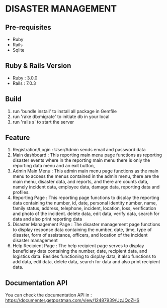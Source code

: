 # DISASTER MANAGEMENT

## Pre-requisites

- Ruby
- Rails
- Sqlite

## Ruby & Rails Version

- Ruby : 3.0.0
- Rails : 7.0.3

## Build

1. run 'bundle install' to install all package in Gemfile
1. run 'rake db:migrate' to initiate db in your local
1. run 'rails s' to start the server

## Feature

1. Registration/Login : User/Admin sends email and password data
1. Main dashboard : This reporting main menu page functions as reporting disaster events where in the reporting main menu there is only the reporting data menu and an exit button,
1. Admin Main Menu : This admin main menu page functions as the main menu to access the menus contained in the admin menu, there are the main menu, disaster data, and reports, and there are counts data, namely incident data, employee data, damage data, reporting data and profiles.
1. Reporting Page : This reporting page functions to display the reporting data containing the number, id, date, personal identity number, name, family status, address, telephone, incident, location, loss, verification and photo of the incident. delete data, edit data, verify data, search for data and also print reporting data
1. Disaster Management Page : The disaster management page functions to display response data containing the number, date, time, type of disaster, form of assistance, officers, and location of the incident disaster management
1. Help Recipient Page : The help recipient page serves to display beneficiary data containing the number, date, recipient data, and logistics data. Besides functioning to display data, it also functions to add data, edit data, delete data, search for data and also print recipient data.

## Documentation API

You can check the documentation API in : https://documenter.getpostman.com/view/12487939/UzJQoZHS

